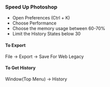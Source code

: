 ### Speed Up Photoshop

- Open Preferences (Ctrl + K)
- Choose Performance
- Choose the memory usage between 60-70% 
- Limit the History States below 30

#### To Export

File -> Export -> Save For Web Legacy

#### To Get History 

Window(Top Menu) -> History